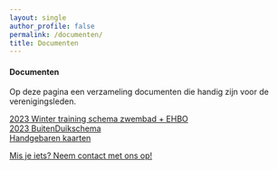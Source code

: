 ```yaml
---
layout: single
author_profile: false
permalink: /documenten/
title: Documenten
---
```


#### Documenten

Op deze pagina een verzameling documenten die handig zijn voor de verenigingsleden.  

[2023 Winter training schema zwembad + EHBO](/assets/docs/2023_WinterSchema_Zwembadschema_Reanimatie_en_ehbo.pdf)  
[2023 BuitenDuikschema](/assets/docs/DUIKSTEKKEN_OSV_2023.pdf)  
[Handgebaren kaarten](/assets/docs/kaartjes_handsignalen.pdf)  

[Mis je iets? Neem contact met ons op!](/contact/)
